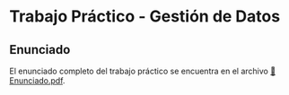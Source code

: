 # Trabajo Práctico - Gestión de Datos

## Enunciado  
El enunciado completo del trabajo práctico se encuentra en el archivo [📄 Enunciado.pdf](Enunciado.pdf).  
